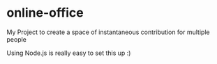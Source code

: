 online-office
=============

My Project to create a space of instantaneous contribution for multiple people

Using Node.js is really easy to set this up :)
